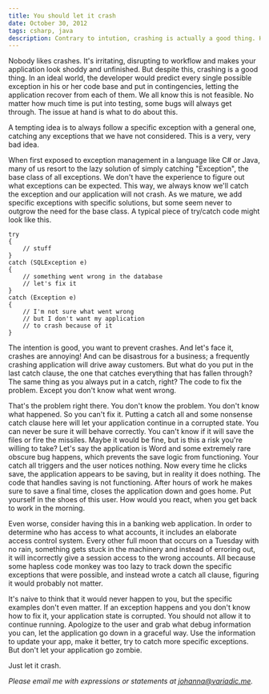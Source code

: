 ```yaml
---
title: You should let it crash
date: October 30, 2012
tags: csharp, java
description: Contrary to intution, crashing is actually a good thing. Here's why you should never catch all.
---
```


Nobody likes crashes. It's irritating, disrupting to workflow and makes your application look shoddy and unfinished. But despite this, crashing is a good thing. In an ideal world, the developer would predict every single possible exception in his or her code base and put in contingencies, letting the application recover from each of them. We all know this is not feasible. No matter how much time is put into testing, some bugs will always get through. The issue at hand is what to do about this.

A tempting idea is to always follow a specific exception with a general one, catching any exceptions that we have not considered. This is a very, very bad idea.

When first exposed to exception management in a language like C# or Java, many of us resort to the lazy  solution of simply catching "Exception", the base class of all exceptions. We don't have the experience to figure out what exceptions can be expected. This way, we always know we'll catch the exception and our application will not crash. As we mature, we add specific exceptions with specific solutions, but some seem never to outgrow the need for the base class. A typical piece of try/catch code might look like this.

~~~~~{.cs}
try 
{
    // stuff
}
catch (SQLException e)
{
    // something went wrong in the database
    // let's fix it
}
catch (Exception e)
{
    // I'm not sure what went wrong
    // but I don't want my application
    // to crash because of it
}
~~~~~

The intention is good, you want to prevent crashes. And let's face it, crashes are annoying! And can be disastrous for a business; a frequently crashing application will drive away customers. But what do you put in the last catch clause, the one that catches everything that has fallen through? The same thing as you always put in a catch, right? The code to fix the problem. Except you don't know what went wrong.

That's the problem right there. You don't know the problem. You don't know what happened. So you can't fix it. Putting a catch all and some nonsense catch clause here will let your application continue in a corrupted state. You can never be sure it will behave correctly. You can't know if it will save the files or fire the missiles. Maybe it would be fine, but is this a risk you're willing to take? Let's say the application is Word and some extremely rare obscure bug happens, which prevents the save logic from functioning. Your catch all triggers and the user notices nothing. Now every time he clicks save, the application appears to be saving, but in reality it does nothing. The code that handles saving is not functioning. After hours of work he makes sure to save a final time, closes the application down and goes home. Put yourself in the shoes of this user. How would you react, when you get back to work in the morning.

Even worse, consider having this in a banking web application. In order to determine who has access to what accounts, it includes an elaborate access control system. Every other full moon that occurs on a Tuesday with no rain, something gets stuck in the machinery and instead of erroring out, it will incorrectly give a session access to the wrong accounts. All because some hapless code monkey was too lazy to track down the specific exceptions that were possible, and instead wrote a catch all clause, figuring it would probably not matter.

It's naive to think that it would never happen to you, but the specific examples don't even matter. If an exception happens and you don't know how to fix it, your application state is corrupted. You should not allow it to continue running. Apologize to the user and grab what debug information you can, let the application go down in a graceful way. Use the information to update your app, make it better, try to catch more specific exceptions. But don't let your application go zombie.

Just let it crash.

_Please email me with expressions or statements at <johanna@variadic.me>._
